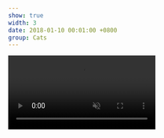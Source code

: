 ```yaml
---
show: true
width: 3
date: 2018-01-10 00:01:00 +0800
group: Cats
---
```

<div class="video-row">
  <div class="video-card">
    <video autoplay muted loop playsinline class="w-100 rounded">
      <source src="{{ '/assets/images/cat/catvid0.mp4' | relative_url }}" type="video/mp4">
    </video>
  </div>
  <!-- 多个 video-card -->
</div>

